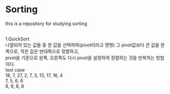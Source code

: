 # Sorting
this is a repository for studying sorting<br><br>

1.QuickSort<br>
나열되어 있는 값들 중 한 값을 선택하여(pivot이라고 명명) 그 pivot값보다 큰 값을 한쪽으로, 작은 값은 반대쪽으로 정렬하고,<br>
pivot을 기준으로 왼쪽, 오른쪽도 다시 pivot을 설정하여 정렬하는 것을 반복하는 방법이다.<br>
test case<br>
18, 7, 27, 2, 7, 3, 13, 17, 16, 4<br>
7, 5, 6, 6<br>
8, 9, 8, 8<br>
